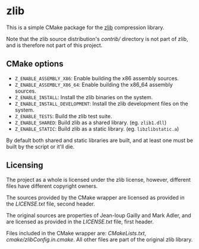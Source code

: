 # zlib

This is a simple CMake package for the [zlib](https://zlib.net) compression library.

Note that the zlib source distribution's _contrib/_ directory is not part of zlib, and is therefore
not part of this project.

## CMake options

- `Z_ENABLE_ASSEMBLY_X86`: Enable building the x86 assembly sources.
- `Z_ENABLE_ASSEMBLY_X86_64`: Enable building the x86_64 assembly sources.
- `Z_ENABLE_INSTALL`: Install the zlib binaries on the system.
- `Z_ENABLE_INSTALL_DEVELOPMENT`: Install the zlib development files on the system.
- `Z_ENABLE_TESTS`: Build the zlib test suite.
- `Z_ENABLE_SHARED`: Build zlib as a shared library. (eg. `zlib1.dll`)
- `Z_ENABLE_STATIC`: Build zlib as a static library. (eg. `libzlibstatic.a`)

By default both shared and static libraries are built, and at least one must be built by the script 
or it'll die.

## Licensing

The project as a whole is licensed under the zlib license, however, different files have different 
copyright owners.

The sources provided by the CMake wrapper are licensed as provided in the _LICENSE.txt_ file, 
second header.

The original sources are properties of Jean-loup Gailly and Mark Adler, and are licensed as
provided in the _LICENSE.txt_ file, first header.

Files included in the CMake wrapper are: _CMakeLists.txt_, _cmake/zlibConfig.in.cmake_.
All other files are part of the original zlib library.

